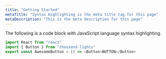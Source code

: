 ```yaml
---
title: "Getting Started"
metaTitle: "Syntax Highlighting is the meta title tag for this page"
metaDescription: "This is the meta description for this page"
---
```


The following is a code block with JavaScript language syntax highlighting.

```javascript
import React from "react"
import { Button } from "thousand-lights"
export const AwesomeButton = () => <Button>BUTTON</Button>
```

